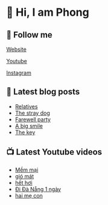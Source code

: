 # 👋 Hi, I am Phong

## 🔗 Follow me

[Website](https://phongever.xyz "Website")

[Youtube](https://www.youtube.com/@phongever "Youtube")

[Instagram](https://www.instagram.com/phongever "Instagram")

## 📝 Latest blog posts

<!-- BLOG-POST-LIST:START -->
- [Relatives](https://phongever.xyz/blog/relatives/)
- [The stray dog](https://phongever.xyz/blog/the-stray-dog/)
- [Farewell party](https://phongever.xyz/blog/farewell-party/)
- [A big smile](https://phongever.xyz/blog/a-big-smile/)
- [The key](https://phongever.xyz/blog/the-key/)
<!-- BLOG-POST-LIST:END -->

## 📺 Latest Youtube videos

<!-- YOUTUBE-VIDEO-LIST:START -->
- [Mềm mại](https://www.youtube.com/watch?v=ESMpN_l7Ros)
- [gió mát](https://www.youtube.com/watch?v=GtJ3VchAlYE)
- [hết hơi](https://www.youtube.com/watch?v=Iz2uM7V4XHM)
- [Đi Đà Nẵng 1 ngày](https://www.youtube.com/watch?v=WB6lnUD6ncg)
- [hai mẹ con](https://www.youtube.com/watch?v=06TigPu9Sjk)
<!-- YOUTUBE-VIDEO-LIST:END -->
